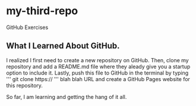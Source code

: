 # my-third-repo
GitHub Exercises 

## What I Learned About GitHub.

I realized I first need to create a new repository on GitHub. Then, clone my repository
and add a README.md file where they aleady give you a startup option to include it. 
Lastly, push this file to GitHub in the terminal by typing ''' git clone https:// ''' blah blah URL 
and create a GitHub Pages website for this repository. 

So far, I am learning and getting the hang of it all. 
